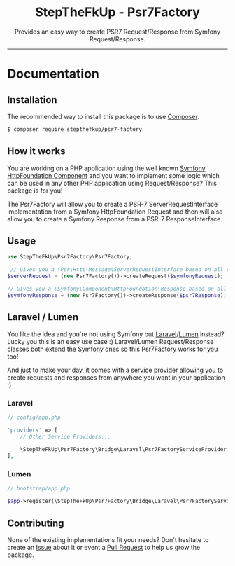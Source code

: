 <div align="center">
    <h1>StepTheFkUp - Psr7Factory</h1>
    <p>Provides an easy way to create PSR7 Request/Response from Symfony Request/Response.</p>
</div>

---

# Documentation

## Installation

The recommended way to install this package is to use [Composer][1].

```bash
$ composer require stepthefkup/psr7-factory
```

## How it works

You are working on a PHP application using the well known [Symfony HttpFoundation Component][2] and you want to
implement some logic which can be used in any other PHP application using Request/Response? This package is for you!

The Psr7Factory will allow you to create a PSR-7 ServerRequestInterface implementation from a Symfony HttpFoundation
Request and then will also allow you to create a Symfony Response from a PSR-7 ResponseInterface.

## Usage

```php
use StepTheFkUp\Psr7Factory\Psr7Factory;

 // Gives you a \Psr\Http\Message\ServerRequestInterface based on all values from the $symfonyRequest
$serverRequest = (new Psr7Factory())->createRequest($symfonyRequest);

// Gives you a \Symfony\Component\HttpFoundation\Response based on all values from the $psr7Response
$symfonyResponse = (new Psr7Factory())->createResponse($psr7Response);
```

## Laravel / Lumen

You like the idea and you're not using Symfony but [Laravel][3]/[Lumen][4] instead? Lucky you this is an easy use case :)
Laravel/Lumen Request/Response classes both extend the Symfony ones so this Psr7Factory works for you too!


And just to make your day, it comes with a service provider allowing you to create requests and responses from anywhere
you want in your application :)

### Laravel
```php
// config/app.php

'providers' => [
    // Other Service Providers...
    
    \StepTheFkUp\Psr7Factory\Bridge\Laravel\Psr7FactoryServiceProvider::class,
],
```

### Lumen

```php
// bootstrap/app.php

$app->register(\StepTheFkUp\Psr7Factory\Bridge\Laravel\Psr7FactoryServiceProvider::class);
```

## Contributing

None of the existing implementations fit your needs? Don't hesitate to create an [Issue][5] about it 
or event a [Pull Request][6] to help us grow the package.

[1]: https://getcomposer.org/
[2]: https://symfony.com/doc/current/components/http_foundation.html
[3]: https://laravel.com/
[4]: https://lumen.laravel.com/
[5]: https://github.com/StepTheFkUp/StepTheFkUp/issues/new/choose
[6]: https://github.com/StepTheFkUp/StepTheFkUp/compare
